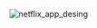 ![netflix_app_desing](https://github.com/user-attachments/assets/c4cdd8ab-4ff8-4ede-8836-29ea4c0fc8d2)
